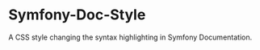 Symfony-Doc-Style
=================

A CSS style changing the syntax highlighting in Symfony Documentation. 
